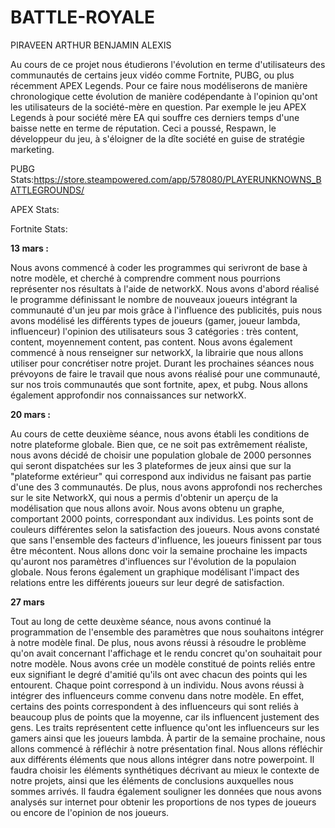 # BATTLE-ROYALE
PIRAVEEN ARTHUR BENJAMIN ALEXIS

Au cours de ce projet nous étudierons l'évolution en terme d'utilisateurs des communautés de certains jeux vidéo comme Fortnite, PUBG, ou plus récemment APEX Legends. Pour ce faire nous modéliserons de manière chronologique cette évolution de manière codépendante à l'opinion qu'ont les utilisateurs de la société-mère en question. Par exemple le jeu APEX Legends à pour société mère EA qui souffre ces derniers temps d'une baisse nette en terme de réputation. Ceci a poussé, Respawn, le développeur du jeu, à s'éloigner de la dîte société en guise de stratégie marketing.


PUBG Stats:https://store.steampowered.com/app/578080/PLAYERUNKNOWNS_BATTLEGROUNDS/


APEX Stats:


Fortnite Stats:



**13 mars :**

Nous avons commencé à coder les programmes qui serivront de base à notre modèle, et cherché à comprendre
comment nous pourrions représenter nos résultats à l'aide de networkX. Nous avons d'abord réalisé le programme définissant
le nombre de nouveaux joueurs intégrant la communauté d'un jeu par mois grâce à l'influence des publicités, puis nous avons
modélisé les différents types de joueurs (gamer, joueur lambda, influenceur) l'opinion des utilisateurs sous 3 catégories : 
très content, content, moyennement content, pas content. Nous avons également commencé à nous renseigner sur networkX, la librairie
que nous allons utiliser pour concrétiser notre projet. 
Durant les prochaines séances nous prévoyons de faire le travail que nous avons réalisé pour une communauté, sur nos trois
communautés que sont fortnite, apex, et pubg. Nous allons également approfondir nos connaissances sur networkX.

**20 mars :**

Au cours de cette deuxième séance, nous avons établi les conditions de notre plateforme globale. Bien que, ce ne soit pas extrêmement réaliste, nous avons décidé de choisir une population globale de 2000 personnes qui seront dispatchées sur les 3 plateformes de jeux ainsi que sur la "plateforme extérieur" qui correspond aux individus ne faisant pas partie d'une des 3 communautés. 
De plus, nous avons approfondi nos recherches sur le site NetworkX, qui nous a permis d'obtenir un aperçu de la modélisation que nous allons avoir. Nous avons obtenu un graphe, comportant 2000 points, correspondant aux individus. Les points sont de couleurs différentes selon la satisfaction des joueurs. Nous avons constaté que sans l'ensemble des facteurs d'influence, les joueurs finissent par tous être mécontent. Nous allons donc voir la semaine prochaine les impacts qu'auront nos paramètres d'influences sur l'évolution de la populaion globale.
Nous ferons également un graphique modélisant l'impact des relations entre les différents joueurs sur leur degré de satisfaction.

**27 mars**

Tout au long de cette deuxème séance, nous avons continué la programmation de l'ensemble des paramètres que nous souhaitons intégrer à notre modèle final. De plus, nous avons réussi à résoudre le problème qu'on avait concernant l'affichage et le rendu concret qu'on souhaitait pour notre modèle. Nous avons crée un modèle constitué de points reliés entre eux signifiant le degré d'amitié qu'ils ont avec chacun des points qui les entourent. Chaque point correspond à un individu. Nous avons réussi à intégrer des influenceurs comme convenu dans notre modèle. En effet, certains des points correspondent à des influenceurs qui sont reliés à beaucoup plus de points que la moyenne, car ils influencent justement des gens. Les traits représentent cette influence qu'ont les influenceurs sur les gamers ainsi que les joueurs lambda.
À partir de la semaine prochaine, nous allons commencé à réfléchir à notre présentation final. Nous allons réfléchir aux différents éléments que nous allons intégrer dans notre powerpoint. Il faudra choisir les éléments synthétiques décrivant au mieux le contexte de notre projets, ainsi que les éléments de conclusions auxquelles nous sommes arrivés.
Il faudra également souligner les données que nous avons analysés sur internet pour obtenir les proportions de nos types de joueurs ou encore de l'opinion de nos joueurs.

